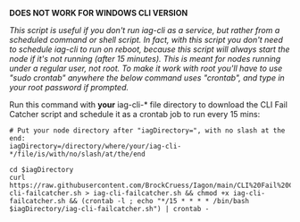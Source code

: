 **DOES NOT WORK FOR WINDOWS CLI VERSION**

*This script is useful if you don't run iag-cli as a service, but rather from a scheduled command or shell script. In fact, with this script you don't need to schedule iag-cli to run on reboot, because this script will always start the node if it's not running (after 15 minutes). This is meant for nodes running under a regular user, not root. To make it work with root you'll have to use "sudo crontab" anywhere the below command uses "crontab", and type in your root password if prompted.*

Run this command with **your** iag-cli-* file directory to download the CLI Fail Catcher script and schedule it as a crontab job to run every 15 mins:

```
# Put your node directory after "iagDirectory=", with no slash at the end:
iagDirectory=/directory/where/your/iag-cli-*/file/is/with/no/slash/at/the/end

cd $iagDirectory
curl https://raw.githubusercontent.com/BrockCruess/Iagon/main/CLI%20Fail%20Catcher/iag-cli-failcatcher.sh > iag-cli-failcatcher.sh && chmod +x iag-cli-failcatcher.sh && (crontab -l ; echo "*/15 * * * * /bin/bash $iagDirectory/iag-cli-failcatcher.sh") | crontab -
```
